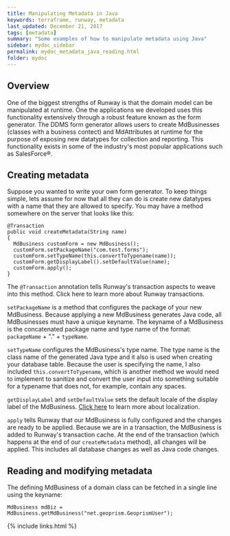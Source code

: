 ```yaml
---
title: Manipulating Metadata in Java
keywords: terraframe, runway, metadata
last_updated: December 21, 2017
tags: [metadata]
summary: "Some examples of how to manipulate metadata using Java"
sidebar: mydoc_sidebar
permalink: mydoc_metadata_java_reading.html
folder: mydoc
---
```


## Overview

One of the biggest strengths of Runway is that the domain model can be manipulated at runtime. One the applications we developed uses this functionality extensively through a robust feature known as the form generator. The DDMS form generator allows users to create MdBusinesses (classes with a business contect) and MdAttributes at runtime for the purpose of exposing new datatypes for collection and reporting. This functionality exists in some of the industry's most popular applications such as SalesForce®.

## Creating metadata

Suppose you wanted to write your own form generator. To keep things simple, lets assume for now that all they can do is create new datatypes with a name that they are allowed to specify. You may have a method somewhere on the server that looks like this:

```
@Transaction
public void createMetadata(String name)
{
  MdBusiness customForm = new MdBusiness();
  customForm.setPackageName("com.test.forms");
  customForm.setTypeName(this.convertToTypename(name));
  customForm.getDisplayLabel().setDefaultValue(name);
  customForm.apply();
}
```

The `@Transaction` annotation tells Runway's transaction aspects to weave into this method. Click here to learn more about Runway transactions.

`setPackageName` is a method that configures the package of your new MdBusiness. Because applying a new MdBusiness generates Java code, all MdBusinesses must have a unique keyname. The keyname of a MdBusiness is the concatenated package name and type name of the format: `packageName` + "." + `typeName`.

`setTypeName` configures the MdBusiness's type name. The type name is the class name of the generated Java type and it also is used when creating your database table. Because the user is specifying the name, I also included `this.convertToTypename`, which is another method we would need to implement to sanitize and convert the user input into something suitable for a typename that does not, for example, contain any spaces.

`getDisplayLabel` and `setDefaultValue` sets the default locale of the display label of the MdBusiness. [Click here](/mydoc_localization_introduction.html) to learn more about localization.

`apply` tells Runway that our MdBusiness is fully configured and the changes are ready to be applied. Because we are in a transaction, the MdBusiness is added to Runway's transaction cache. At the end of the transaction (which happens at the end of our `createMetadata` method), all changes will be applied. This includes all database changes as well as Java code changes.

## Reading and modifying metadata

The defining MdBusiness of a domain class can be fetched in a single line using the keyname:

```
MdBusiness mdBiz = MdBusiness.getMdBusiness("net.geoprism.GeoprismUser");
```


{% include links.html %}
